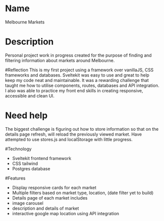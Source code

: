 # Name
Melbourne Markets

# Description
Personal project work in progress created for the purpose of finding and filtering information about markets around Melbourne.

#Reflection
This is my first project using a framework over vanillaJS, CSS frameworks and databases. Sveltekit was easy to use and great to help keep my code neat and maintainable. It was a rewarding challenge that taught me how to utilise components, routes, databases and API integration. I also was able to practice my front end skills in creating responsive, accessible and clean UI. 

# Need help
The biggest challenge is figuring out how to store information so that on the details page refresh, will reload the previously viewed market. Have attempted to use stores.js and localStorage with little progress.

#Technology
* Sveltekit frontend framework
* CSS tailwind
* Postgres database

#Features
* Display responsive cards for each market
* Multiple filters based on market type, location, (date filter yet to build)
* Details page of each market includes
*   image carousel
*   description and details of market
*   interactive google map location using API integration

